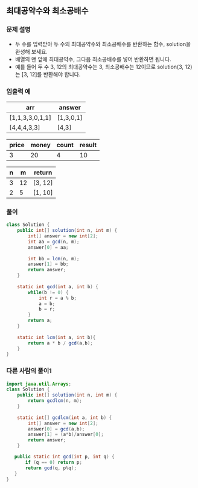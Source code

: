 
## 최대공약수와 최소공배수 ##

### 문제 설명 ###
- 두 수를 입력받아 두 수의 최대공약수와 최소공배수를 반환하는 함수, solution을 완성해 보세요.
- 배열의 맨 앞에 최대공약수, 그다음 최소공배수를 넣어 반환하면 됩니다. 
- 예를 들어 두 수 3, 12의 최대공약수는 3, 최소공배수는 12이므로 solution(3, 12)는 [3, 12]를 반환해야 합니다.

### 입출력 예 ###
arr |	answer
---- | ----
[1,1,3,3,0,1,1] |	[1,3,0,1]
[4,4,4,3,3] |	[4,3]

price | money |	count |	result
---- | ---- | ---- | ----
3	| 20	| 4	| 10

n |	m |	return
---- | ---- | ----
3 |	12 |	[3, 12]
2 |	5 |	[1, 10]

### 풀이 ###
````java
class Solution {
    public int[] solution(int n, int m) {
        int[] answer = new int[2];
        int aa = gcd(n, m);
        answer[0] = aa;
        
        int bb = lcm(n, m);
        answer[1] = bb;
        return answer;
    }
    
    static int gcd(int a, int b) {
		while(b != 0) {
			int r = a % b;
			a = b;
			b = r;
		}
		return a;
	}
	
	static int lcm(int a, int b){
	    return a * b / gcd(a,b);
	}
}
````


### 다른 사람의 풀이1 ###
````java
import java.util.Arrays;
class Solution {
    public int[] solution(int n, int m) {
        return gcdlcm(n, m);
    }
    
    static int[] gcdlcm(int a, int b) {
        int[] answer = new int[2];
        answer[0] = gcd(a,b);
        answer[1] = (a*b)/answer[0];
        return answer;
    }

   public static int gcd(int p, int q) {
       if (q == 0) return p;
       return gcd(q, p%q);
   }
}
````
